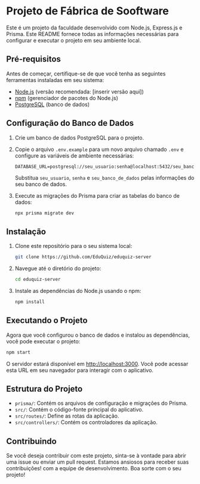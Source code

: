 # Projeto de Fábrica de Sooftware

Este é um projeto da faculdade desenvolvido com Node.js, Express.js e Prisma.
Este README fornece todas as informações necessárias para configurar e executar o projeto em seu ambiente local.

## Pré-requisitos

Antes de começar, certifique-se de que você tenha as seguintes ferramentas instaladas em seu sistema:

- [Node.js](https://nodejs.org/) (versão recomendada: [inserir versão aqui])
- [npm](https://www.npmjs.com/) (gerenciador de pacotes do Node.js)
- [PostgreSQL](https://www.postgresql.org/) (banco de dados)

## Configuração do Banco de Dados

1. Crie um banco de dados PostgreSQL para o projeto.

2. Copie o arquivo `.env.example` para um novo arquivo chamado `.env` e configure as variáveis de ambiente necessárias:

   ```
   DATABASE_URL=postgresql://seu_usuario:senha@localhost:5432/seu_banco_de_dados
   ```

   Substitua `seu_usuario`, `senha` e `seu_banco_de_dados` pelas informações do seu banco de dados.

3. Execute as migrações do Prisma para criar as tabelas do banco de dados:

   ```bash
   npx prisma migrate dev
   ```

## Instalação

1. Clone este repositório para o seu sistema local:

   ```bash
   git clone https://github.com/EduQuiz/eduquiz-server
   ```

2. Navegue até o diretório do projeto:

   ```bash
   cd eduquiz-server
   ```

3. Instale as dependências do Node.js usando o npm:

   ```bash
   npm install
   ```

## Executando o Projeto

Agora que você configurou o banco de dados e instalou as dependências, você pode executar o projeto:

```bash
npm start
```

O servidor estará disponível em [http://localhost:3000](http://localhost:3000).
Você pode acessar esta URL em seu navegador para interagir com o aplicativo.

## Estrutura do Projeto

- `prisma/`: Contém os arquivos de configuração e migrações do Prisma.
- `src/`: Contém o código-fonte principal do aplicativo.
- `src/routes/`: Define as rotas da aplicação.
- `src/controllers/`: Contém os controladores da aplicação.

## Contribuindo

Se você deseja contribuir com este projeto, sinta-se à vontade para abrir uma issue ou enviar um pull request. Estamos ansiosos para receber suas contribuições!
com a equipe de desenvolvimento. Boa sorte com o seu projeto!
